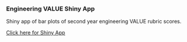 
### Engineering VALUE Shiny App

Shiny app of bar plots of second year engineering VALUE rubric scores.

[Click here for Shiny App](https://baileyp.shinyapps.io/VALUE_engineering_disciplines)
